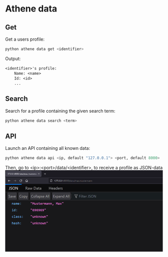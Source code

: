 # Athene data

## Get

Get a users profile:
```bash
python athene data get <identifier>
```

Output:
```
<identifier>'s profile:
    Name: <name>
    Id: <id>
    ...
```

## Search

Search for a profile containing the given search term:
```bash
python athene data search <term>
```

## API

Launch an API containing all known data:
```bash
python athene data api <ip, default "127.0.0.1"> <port, default 8000>
```

Then, go to  \<ip\>:\<port\>/data/\<identifier\>, to receive a profile as JSON-data
![Data](api_data.png "Data Example")
